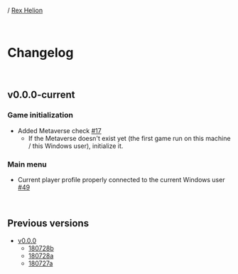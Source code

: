 / [Rex Helion](../)

<br>

# Changelog

<br>

## v0.0.0-current

### Game initialization

- Added Metaverse check [#17](https://github.com/TaidanaKage/RexHelion/issues/17)
  - If the Metaverse doesn't exist yet (the first game run on this machine / this Windows user), initialize it.
  
### Main menu

- Current player profile properly connected to the current Windows user [#49](https://github.com/TaidanaKage/RexHelion/issues/49)

<br>

## Previous versions

- [v0.0.0](v0-0-0/)
  - [180728b](v0-0-0/180728b/)
  - [180728a](v0-0-0/180728a/)
  - [180727a](v0-0-0/180727a/)

